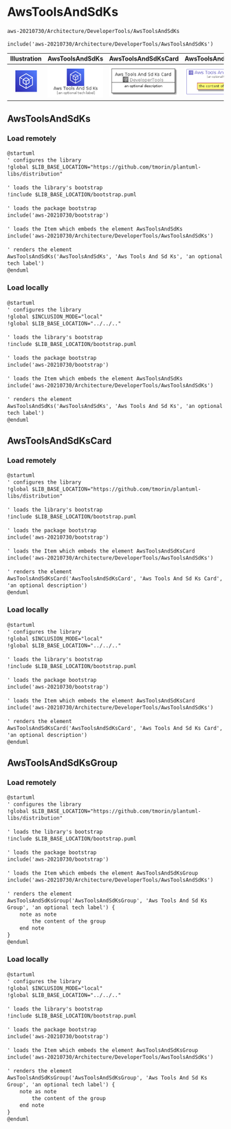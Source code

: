 # AwsToolsAndSdKs


```text
aws-20210730/Architecture/DeveloperTools/AwsToolsAndSdKs
```

```text
include('aws-20210730/Architecture/DeveloperTools/AwsToolsAndSdKs')
```



| Illustration | AwsToolsAndSdKs | AwsToolsAndSdKsCard | AwsToolsAndSdKsGroup |
| :---: | :---: | :---: | :---: |
| ![illustration for Illustration](../../../aws-20210730/Architecture/DeveloperTools/AwsToolsAndSdKs.png) | ![illustration for AwsToolsAndSdKs](../../../aws-20210730/Architecture/DeveloperTools/AwsToolsAndSdKs.Local.png) | ![illustration for AwsToolsAndSdKsCard](../../../aws-20210730/Architecture/DeveloperTools/AwsToolsAndSdKsCard.Local.png) | ![illustration for AwsToolsAndSdKsGroup](../../../aws-20210730/Architecture/DeveloperTools/AwsToolsAndSdKsGroup.Local.png) |




## AwsToolsAndSdKs

### Load remotely
```plantuml
@startuml
' configures the library
!global $LIB_BASE_LOCATION="https://github.com/tmorin/plantuml-libs/distribution"

' loads the library's bootstrap
!include $LIB_BASE_LOCATION/bootstrap.puml

' loads the package bootstrap
include('aws-20210730/bootstrap')

' loads the Item which embeds the element AwsToolsAndSdKs
include('aws-20210730/Architecture/DeveloperTools/AwsToolsAndSdKs')

' renders the element
AwsToolsAndSdKs('AwsToolsAndSdKs', 'Aws Tools And Sd Ks', 'an optional tech label')
@enduml
```

### Load locally
```plantuml
@startuml
' configures the library
!global $INCLUSION_MODE="local"
!global $LIB_BASE_LOCATION="../../.."

' loads the library's bootstrap
!include $LIB_BASE_LOCATION/bootstrap.puml

' loads the package bootstrap
include('aws-20210730/bootstrap')

' loads the Item which embeds the element AwsToolsAndSdKs
include('aws-20210730/Architecture/DeveloperTools/AwsToolsAndSdKs')

' renders the element
AwsToolsAndSdKs('AwsToolsAndSdKs', 'Aws Tools And Sd Ks', 'an optional tech label')
@enduml
```

## AwsToolsAndSdKsCard

### Load remotely
```plantuml
@startuml
' configures the library
!global $LIB_BASE_LOCATION="https://github.com/tmorin/plantuml-libs/distribution"

' loads the library's bootstrap
!include $LIB_BASE_LOCATION/bootstrap.puml

' loads the package bootstrap
include('aws-20210730/bootstrap')

' loads the Item which embeds the element AwsToolsAndSdKsCard
include('aws-20210730/Architecture/DeveloperTools/AwsToolsAndSdKs')

' renders the element
AwsToolsAndSdKsCard('AwsToolsAndSdKsCard', 'Aws Tools And Sd Ks Card', 'an optional description')
@enduml
```

### Load locally
```plantuml
@startuml
' configures the library
!global $INCLUSION_MODE="local"
!global $LIB_BASE_LOCATION="../../.."

' loads the library's bootstrap
!include $LIB_BASE_LOCATION/bootstrap.puml

' loads the package bootstrap
include('aws-20210730/bootstrap')

' loads the Item which embeds the element AwsToolsAndSdKsCard
include('aws-20210730/Architecture/DeveloperTools/AwsToolsAndSdKs')

' renders the element
AwsToolsAndSdKsCard('AwsToolsAndSdKsCard', 'Aws Tools And Sd Ks Card', 'an optional description')
@enduml
```

## AwsToolsAndSdKsGroup

### Load remotely
```plantuml
@startuml
' configures the library
!global $LIB_BASE_LOCATION="https://github.com/tmorin/plantuml-libs/distribution"

' loads the library's bootstrap
!include $LIB_BASE_LOCATION/bootstrap.puml

' loads the package bootstrap
include('aws-20210730/bootstrap')

' loads the Item which embeds the element AwsToolsAndSdKsGroup
include('aws-20210730/Architecture/DeveloperTools/AwsToolsAndSdKs')

' renders the element
AwsToolsAndSdKsGroup('AwsToolsAndSdKsGroup', 'Aws Tools And Sd Ks Group', 'an optional tech label') {
    note as note
        the content of the group
    end note
}
@enduml
```

### Load locally
```plantuml
@startuml
' configures the library
!global $INCLUSION_MODE="local"
!global $LIB_BASE_LOCATION="../../.."

' loads the library's bootstrap
!include $LIB_BASE_LOCATION/bootstrap.puml

' loads the package bootstrap
include('aws-20210730/bootstrap')

' loads the Item which embeds the element AwsToolsAndSdKsGroup
include('aws-20210730/Architecture/DeveloperTools/AwsToolsAndSdKs')

' renders the element
AwsToolsAndSdKsGroup('AwsToolsAndSdKsGroup', 'Aws Tools And Sd Ks Group', 'an optional tech label') {
    note as note
        the content of the group
    end note
}
@enduml
```

